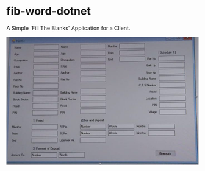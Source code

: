 # fib-word-dotnet
A Simple 'Fill The Blanks' Application for a Client.

![](WindowsFormsApp1/fib-word.jpeg)
